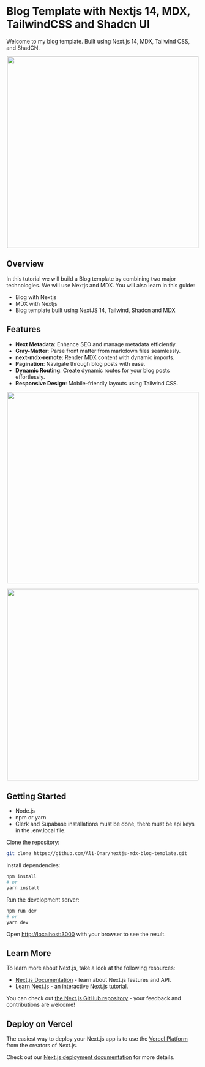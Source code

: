 # Blog Template with Nextjs 14, MDX, TailwindCSS and Shadcn UI

Welcome to my blog template. Built using Next.js 14, MDX, Tailwind CSS, and ShadCN.

<p align="center">
 <img src="https://i.imgur.com/nhyNtlf.png" width="500">
</p>

## Overview

In this tutorial we will build a Blog template by combining two major technologies. We will use Nextjs and MDX.
You will also learn in this guide:
 - Blog with Nextjs
 - MDX with Nextjs
 - Blog template built using NextJS 14, Tailwind, Shadcn and MDX

<!-- For a detailed guide to this project: ['Todo App Guide with Nextjs 14, Clerk and Supabase'](https://alitunacanonar.medium.com/todo-app-guide-with-nextjs-14-clerk-and-supabase-95f5f17225d3) -->

## Features

- **Next Metadata**: Enhance SEO and manage metadata efficiently.
- **Gray-Matter**: Parse front matter from markdown files seamlessly.
- **next-mdx-remote**: Render MDX content with dynamic imports.
- **Pagination**: Navigate through blog posts with ease.
- **Dynamic Routing**: Create dynamic routes for your blog posts effortlessly.
- **Responsive Design**: Mobile-friendly layouts using Tailwind CSS.

<p align="center">
 <img src="https://i.imgur.com/govu97J.png" width="500">
</p>

<p align="center">
 <img src="https://i.imgur.com/rM9HgNf.png" width="500">
</p>

## Getting Started

- Node.js
- npm or yarn
- Clerk and Supabase installations must be done, there must be api keys in the .env.local file.

Clone the repository:

```bash
git clone https://github.com/Ali-Onar/nextjs-mdx-blog-template.git
 ```

Install dependencies:

```bash
npm install
# or
yarn install
```
Run the development server:

```bash
npm run dev
# or
yarn dev
```

Open [http://localhost:3000](http://localhost:3000) with your browser to see the result.

## Learn More

To learn more about Next.js, take a look at the following resources:

- [Next.js Documentation](https://nextjs.org/docs) - learn about Next.js features and API.
- [Learn Next.js](https://nextjs.org/learn) - an interactive Next.js tutorial.

You can check out [the Next.js GitHub repository](https://github.com/vercel/next.js/) - your feedback and contributions are welcome!

## Deploy on Vercel

The easiest way to deploy your Next.js app is to use the [Vercel Platform](https://vercel.com/new?utm_medium=default-template&filter=next.js&utm_source=create-next-app&utm_campaign=create-next-app-readme) from the creators of Next.js.

Check out our [Next.js deployment documentation](https://nextjs.org/docs/deployment) for more details.